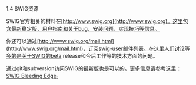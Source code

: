 1.4 SWIG资源

SWIG官方相关的材料在[http://www.swig.org](http://www.swig.org)。这里包含最新稳定版、用户指南和关于bug、安装问题，实现技巧等信息。

你还可以通过[http://www.swig.org/mail.html](http://www.swig.org/mail.html)，订阅swig-user邮件列表。在这里人们讨论等多的是关于SWIG的beta release和今后工作等的技术方面的问题。

通过git和subversion访问SWIG的最新版也是可以的。更多信息请参考这里： [SWIG Bleeding Edge](http://www.swig.org/svn.html)。



